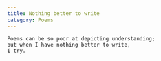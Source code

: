 ```yaml
---
title: Nothing better to write
category: Poems
---
```


    Poems can be so poor at depicting understanding;
    but when I have nothing better to write,
    I try.


